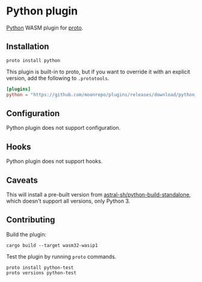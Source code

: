 # Python plugin

[Python](https://www.python.org/) WASM plugin for [proto](https://github.com/moonrepo/proto).

## Installation

```shell
proto install python
```

This plugin is built-in to proto, but if you want to override it with an explicit version, add the following to `.prototools`.

```toml
[plugins]
python = "https://github.com/moonrepo/plugins/releases/download/python_tool-vX.Y.Z/python_tool.wasm"
```

## Configuration

Python plugin does not support configuration.

## Hooks

Python plugin does not support hooks.

## Caveats

This will install a pre-built version from [astral-sh/python-build-standalone](https://github.com/astral-sh/python-build-standalone), which doesn't support all versions, only Python 3.

## Contributing

Build the plugin:

```shell
cargo build --target wasm32-wasip1
```

Test the plugin by running `proto` commands.

```shell
proto install python-test
proto versions python-test
```
